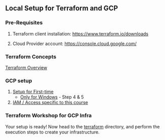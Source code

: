 ## Local Setup for Terraform and GCP

### Pre-Requisites
1. Terraform client installation: https://www.terraform.io/downloads

2. Cloud Provider account: https://console.cloud.google.com/ 

### Terraform Concepts
[Terraform Overview](1_terraform_overview.md)

### GCP setup

1. [Setup for First-time](2_gcp_overview.md#initial-setup)
    * [Only for Windows](windows.md) - Step 4 & 5
2. [IAM / Access specific to this course](2_gcp_overview.md#setup-for-access)

### Terraform Workshop for GCP Infra
Your setup is ready!
Now head to the [terraform](terraform) directory, and perform the execution steps to create your infrastructure.
